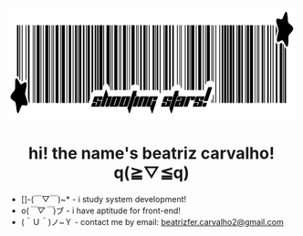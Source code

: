 <img align="center" height="200" src="./assets/banner.png">

<h1 align="center">hi! the name's beatriz carvalho! q(≧▽≦q)</h1>

- []-(￣▽￣)~* - i study system development!
- o(*￣▽￣*)ブ - i have aptitude for front-end!
- (＾Ｕ＾)ノ~Ｙ - contact me by email: beatrizfer.carvalho2@gmail.com
